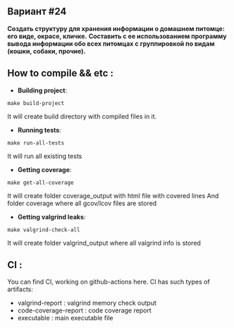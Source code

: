 ## Вариант #24

**Создать структуру для хранения информации о домашнем питомце: его виде, окрасе, кличке.**
**Составить с ее использованием программу вывода информации обо всех питомцах с группировкой по видам (кошки, собаки, прочие).**

## How to compile && etc :

- **Building project**:

```
make build-project
```

It will create build directory with compiled files in it.

- **Running tests**:

```
make run-all-tests
```

It will run all existing tests

- **Getting coverage**:

```
make get-all-coverage
```

It will create folder coverage_output with html file with covered lines
And folder coverage where all gcov/lcov files are stored

- **Getting valgrind leaks**:

```
make valgrind-check-all
```

It will create folder valgrind_output where all valgrind info is stored

## CI :

You can find CI, working on github-actions here. CI has such types of artifacts:
- valgrind-report : valgrind memory check output
- code-coverage-report : code coverage report
- executable : main executable file
